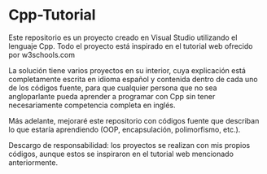 # Cpp-Tutorial
Este repositorio es un proyecto creado en Visual Studio utilizando el lenguaje Cpp. Todo el proyecto está inspirado en el tutorial web ofrecido por w3schools.com

La solución tiene varios proyectos en su interior, cuya explicación está completamente escrita en idioma español y contenida dentro de cada uno de los códigos fuente, para que cualquier persona que no sea angloparlante pueda aprender a programar con Cpp sin tener necesariamente competencia completa en inglés. 

Más adelante, mejoraré este repositorio con códigos fuente que describan lo que estaría aprendiendo (OOP, encapsulación, polimorfismo, etc.).

Descargo de responsabilidad: los proyectos se realizan con mis propios códigos, aunque estos se inspiraron en el tutorial web mencionado anteriormente.
